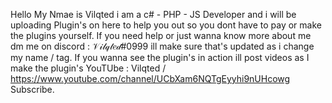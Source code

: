Hello My Nmae is Vilqted i am a c# - PHP - JS Developer and i will be uploading Plugin's on here to help you out so you dont have to pay or make the plugins yourself.
If you need help or just wanna know more about me dm me on discord : 𝒱𝒾𝓁𝓆𝓉𝑒𝒹#0999 ill make sure that's updated as i change my name / tag.
If you wanna see the plugin's in action ill post videos as I make the plugin's YouTUbe : Vilqted / https://www.youtube.com/channel/UCbXam6NQTgEyyhi9nUHcowg Subscribe.
